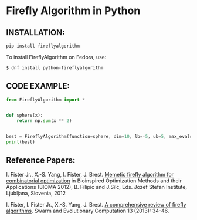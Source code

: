 # Firefly Algorithm in Python

## INSTALLATION:

```sh
pip install fireflyalgorithm
```
To install FireflyAlgorithm on Fedora, use:
```sh
$ dnf install python-fireflyalgorithm
```

## CODE EXAMPLE:

```python
from FireflyAlgorithm import *


def sphere(x):
    return np.sum(x ** 2)


best = FireflyAlgorithm(function=sphere, dim=10, lb=-5, ub=5, max_evals=10000)
print(best)
```

## Reference Papers:

I. Fister Jr.,  X.-S. Yang,  I. Fister, J. Brest. [Memetic firefly algorithm for combinatorial optimization](http://www.iztok-jr-fister.eu/static/publications/44.pdf) in Bioinspired Optimization Methods and their Applications (BIOMA 2012), B. Filipic and J.Silc, Eds. 
Jozef Stefan Institute, Ljubljana, Slovenia, 2012 

I. Fister, I. Fister Jr.,  X.-S. Yang, J. Brest. [A comprehensive review of firefly algorithms](http://www.iztok-jr-fister.eu/static/publications/23.pdf). Swarm and Evolutionary Computation 13 (2013): 34-46.
